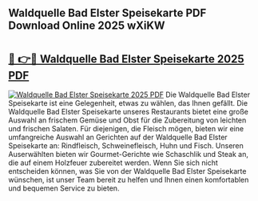 ## Waldquelle Bad Elster Speisekarte PDF Download Online 2025 wXiKW

# <h2><a href="http://gcao06.nevu.top/?p=Waldquelle+Bad+Elster+Speisekarte">🔗 👉🔴 Waldquelle Bad Elster Speisekarte 2025 PDF</a></h2>

[![Waldquelle Bad Elster Speisekarte 2025 PDF](https://i.imgur.com/dBaPXMq.png)](http://gcao06.nevu.top/?p=Waldquelle+Bad+Elster+Speisekarte)
Die Waldquelle Bad Elster Speisekarte ist eine Gelegenheit, etwas zu wählen, das Ihnen gefällt. Die Waldquelle Bad Elster Speisekarte unseres Restaurants bietet eine große Auswahl an frischem Gemüse und Obst für die Zubereitung von leichten und frischen Salaten. Für diejenigen, die Fleisch mögen, bieten wir eine umfangreiche Auswahl an Gerichten auf der Waldquelle Bad Elster Speisekarte an: Rindfleisch, Schweinefleisch, Huhn und Fisch. Unseren Auserwählten bieten wir Gourmet-Gerichte wie Schaschlik und Steak an, die auf einem Holzfeuer zubereitet werden. Wenn Sie sich nicht entscheiden können, was Sie von der Waldquelle Bad Elster Speisekarte wünschen, ist unser Team bereit zu helfen und Ihnen einen komfortablen und bequemen Service zu bieten.
